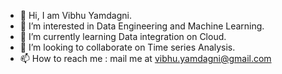 - 👋 Hi, I am Vibhu Yamdagni.
- 👀 I’m interested in Data Engineering and Machine Learning.
- 🌱 I’m currently learning Data integration on Cloud.
- 💞️ I’m looking to collaborate on Time series Analysis.
- 📫 How to reach me : mail me at vibhu.yamdagni@gmail.com

<!---
Vibhu-Yamdagni/Vibhu-Yamdagni is a ✨ special ✨ repository because its `README.md` (this file) appears on your GitHub profile.
You can click the Preview link to take a look at your changes.
--->
